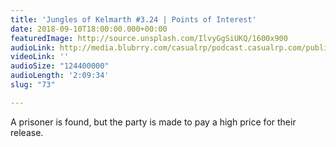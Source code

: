 ```yaml
---
title: 'Jungles of Kelmarth #3.24 | Points of Interest'
date: 2018-09-10T18:00:00.000+00:00
featuredImage: http://source.unsplash.com/IlvyGgSiUKQ/1600x900
audioLink: http://media.blubrry.com/casualrp/podcast.casualrp.com/public/Chapter%203%20Ep.%2024%20_%20Points%20of%20Interest.mp3
videoLink: ''
audioSize: "124400000"
audioLength: '2:09:34'
slug: "73"

---
```

A prisoner is found, but the party is made to pay a high price for their release.